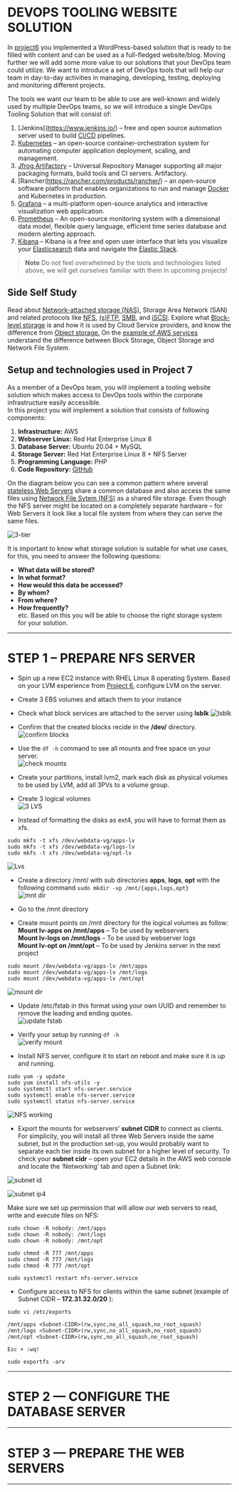 # DEVOPS TOOLING WEBSITE SOLUTION

In [project6](https://github.com/StrangeJay/DevOps_Project6) you implemented a WordPress-based solution that is ready to be filled with content and can be used as a full-fledged website/blog. Moving further we will add some more value to our solutions that your DevOps team could utilize. We want to introduce a set of DevOps tools that will help our team in day-to-day activities in managing, developing, testing, deploying and monitoring different projects.  

The tools we want our team to be able to use are well-known and widely used by multiple DevOps teams, so we will introduce a single DevOps Tooling Solution that will consist of: 

1. [Jenkins[(https://www.jenkins.io/) – free and open source automation server used to build [CI/CD](https://en.wikipedia.org/wiki/CI/CD) pipelines. 
2. [Kubernetes](https://kubernetes.io/) – an open-source container-orchestration system for automating computer application deployment, scaling, and management.
3. [Jfrog Artifactory](https://jfrog.com/artifactory/) – Universal Repository Manager supporting all major packaging formats, build tools and CI servers. Artifactory.
4. [Rancher(https://rancher.com/products/rancher/) – an open-source software platform that enables organizations to run and manage [Docker](https://en.wikipedia.org/wiki/Docker_(software)) and Kubernetes in production.
5. [Grafana](https://grafana.com/) – a multi-platform open-source analytics and interactive visualization web application.
6. [Prometheus](https://prometheus.io/) – An open-source monitoring system with a dimensional data model, flexible query language, efficient time series database and modern alerting approach.
7. [Kibana](https://www.elastic.co/kibana) – Kibana is a free and open user interface that lets you visualize your [Elasticsearch](https://www.elastic.co/elasticsearch/) data and navigate the [Elastic Stack](https://www.elastic.co/elastic-stack).  

> **Note** Do not feel overwhelmed by the tools and technologies listed above, we will get ourselves familiar with them in upcoming projects! 

## Side Self Study 
Read about [Network-attached storage (NAS)](https://en.wikipedia.org/wiki/Network-attached_storage), Storage Area Network (SAN) and related protocols like [NFS](https://en.wikipedia.org/wiki/Network_File_System), [(s)FTP](https://en.wikipedia.org/wiki/SSH_File_Transfer_Protocol), [SMB](https://en.wikipedia.org/wiki/Server_Message_Block), and [iSCSI](https://en.wikipedia.org/wiki/ISCSI). Explore what [Block-level storage](https://en.wikipedia.org/wiki/Block-level_storage) is and how it is used by Cloud Service providers, and know the difference from [Object storage.](https://en.wikipedia.org/wiki/Object_storage)
On the [example of AWS services](https://dzone.com/articles/confused-by-aws-storage-options-s3-ebs-amp-efs-explained) understand the difference between Block Storage, Object Storage and Network File System.  

## Setup and technologies used in Project 7
As a member of a DevOps team, you will implement a tooling website solution which makes access to DevOps tools within the corporate infrastructure easily accessible.   
In this project you will implement a solution that consists of following components:
1. **Infrastructure:** AWS
2. **Webserver Linux:** Red Hat Enterprise Linux 8
3. **Database Server:** Ubuntu 20.04 + MySQL
4. **Storage Server:** Red Hat Enterprise Linux 8 + NFS Server
5. **Programming Language:** PHP
6. **Code Repository:** [GitHub](https://github.com/darey-io/tooling.git)  

On the diagram below you can see a common pattern where several [stateless Web Servers](https://www.geeksforgeeks.org/what-is-a-stateless-server/) share a common database and also access the same files using [Network File Sytem (NFS)](https://en.wikipedia.org/wiki/Network_File_System) as a shared file storage. Even though the NFS server might be located on a completely separate hardware – for Web Servers it look like a local file system from where they can serve the same files.  

![3-tier](https://user-images.githubusercontent.com/105195327/217787752-e970d3f2-a2d0-4722-8a14-fd028a6bafdf.png)   


It is important to know what storage solution is suitable for what use cases, for this, you need to answer the following questions:  

- **What data will be stored?**  
- **In what format?**  
- **How would this data be accessed?**  
- **By whom?**  
- **From where?**  
- **How frequently?**    
etc. Based on this you will be able to choose the right storage system for your solution.  


---
# STEP 1 – PREPARE NFS SERVER  
- Spin up a new EC2 instance with RHEL Linux 8 operating System. 
Based on your LVM experience from [Project 6](https://github.com/StrangeJay/DevOps_Project6), configure LVM on the server. 
- Create 3 EBS volumes and attach them to your instance 
- Check what block services are attached to the server using **lsblk** 
![lsblk](https://user-images.githubusercontent.com/105195327/223113737-d9ad749d-4a79-4780-abdd-597f54e7088d.png)  

- Confirm that the created blocks recide in the **/dev/** directory. 
![confirm blocks](https://user-images.githubusercontent.com/105195327/223114493-87636755-bebc-476e-a068-0fe993b1dd00.png)  

- Use the `df -h` command to see all mounts and free space on your server.  
![check mounts](https://user-images.githubusercontent.com/105195327/223115196-0d83251d-d620-4f44-b3cb-83c71760a2e4.png)  

- Create your partitions, install lvm2, mark each disk as physical volumes to be used by LVM, add all 3PVs to a volume group.  

- Create 3 logical volumes  
![3 LVS](https://user-images.githubusercontent.com/105195327/223135520-dc57aec2-6cfe-4b9f-8348-2b90b631a22e.png)  

- Instead of formatting the disks as ext4, you will have to format them as xfs. 
```
sudo mkfs -t xfs /dev/webdata-vg/apps-lv
sudo mkfs -t xfs /dev/webdata-vg/logs-lv
sudo mkfs -t xfs /dev/webdata-vg/opt-lv
``` 
![Lvs](https://user-images.githubusercontent.com/105195327/223141000-d8bc4e0e-9954-460f-bc6a-68819b012d05.png)  

- Create a directory /mnt/ with sub directories **apps**, **logs**, **opt** with the following command `sudo mkdir -vp /mnt/{apps,logs,opt}`  
![mnt dir](https://user-images.githubusercontent.com/105195327/223149215-d4426507-74c9-4a4c-9e34-f0ee7ff327c2.png)  

- Go to the /mnt directory

- Create mount points on /mnt directory for the logical volumes as follow:  
**Mount lv-apps on /mnt/apps** – To be used by webservers    
**Mount lv-logs on /mnt/logs** – To be used by webserver logs   
**Mount lv-opt on /mnt/opt** – To be used by Jenkins server in the next project  

```
sudo mount /dev/webdata-vg/apps-lv /mnt/apps 
sudo mount /dev/webdata-vg/apps-lv /mnt/logs 
sudo mount /dev/webdata-vg/apps-lv /mnt/opt 
```

![mount dir](https://user-images.githubusercontent.com/105195327/223395945-c7e07496-fa4f-4f71-8cf3-deceff392c40.png)  

- Update /etc/fstab in this format using your own UUID and remember to remove the leading and ending quotes.  
![update fstab](https://user-images.githubusercontent.com/105195327/223408770-9097288e-2a45-4c83-8fe4-41c3791a5453.png)  

- Verify your setup by running `df -h`  
![verify mount](https://user-images.githubusercontent.com/105195327/223409357-d70423fd-880d-425b-a631-323617ecf132.png)  

- Install NFS server, configure it to start on reboot and make sure it is up and running.  
```
sudo yum -y update
sudo yum install nfs-utils -y
sudo systemctl start nfs-server.service
sudo systemctl enable nfs-server.service
sudo systemctl status nfs-server.service
```
![NFS working](https://user-images.githubusercontent.com/105195327/223396965-35c9340c-ff99-4c27-b0cb-6637614304e9.png)  

- Export the mounts for webservers’ **subnet CIDR** to connect as clients. For simplicity, you will install all three Web Servers inside the same subnet, but in the production set-up, you would probably want to separate each tier inside its own subnet for a higher level of security.
To check your **subnet cidr** – open your EC2 details in the AWS web console and locate the ‘Networking’ tab and open a Subnet link:  

![subnet id](https://user-images.githubusercontent.com/105195327/223399294-0c6eca93-7a33-4472-aca4-4ddc0a49e558.png)  

![subnet ip4](https://user-images.githubusercontent.com/105195327/223399327-f0e623d2-4456-42a7-9ec4-01315cd793cb.png)  

Make sure we set up permission that will allow our web servers to read, write and execute files on NFS: 

```
sudo chown -R nobody: /mnt/apps
sudo chown -R nobody: /mnt/logs
sudo chown -R nobody: /mnt/opt
 
sudo chmod -R 777 /mnt/apps
sudo chmod -R 777 /mnt/logs
sudo chmod -R 777 /mnt/opt
 
sudo systemctl restart nfs-server.service
```
- Configure access to NFS for clients within the same subnet (example of Subnet CIDR – **172.31.32.0/20** ):

```
sudo vi /etc/exports
 
/mnt/apps <Subnet-CIDR>(rw,sync,no_all_squash,no_root_squash)
/mnt/logs <Subnet-CIDR>(rw,sync,no_all_squash,no_root_squash)
/mnt/opt <Subnet-CIDR>(rw,sync,no_all_squash,no_root_squash)
 
Esc + :wq!
 
sudo exportfs -arv
```








---
# STEP 2 — CONFIGURE THE DATABASE SERVER 






---
# STEP 3 — PREPARE THE WEB SERVERS 






---




